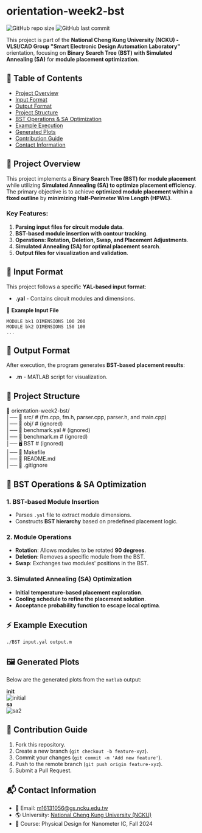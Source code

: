 # orientation-week2-bst

![GitHub repo size](https://img.shields.io/github/repo-size/ysnanako/orientation-week2-bst)
![GitHub last commit](https://img.shields.io/github/last-commit/ysnanako/orientation-week2-bst)

This project is part of the **National Cheng Kung University (NCKU) - VLSI/CAD Group "Smart Electronic Design Automation Laboratory"** orientation, focusing on **Binary Search Tree (BST) with Simulated Annealing (SA)** for **module placement optimization**.

## 📖 Table of Contents

- [Project Overview](#project-overview)
- [Input Format](#input-format)
- [Output Format](#output-format)
- [Project Structure](#project-structure)
- [BST Operations & SA Optimization](#bst-operations--sa-optimization)
- [Example Execution](#example-execution)
- [Generated Plots](#generated-plots)
- [Contribution Guide](#contribution-guide)
- [Contact Information](#contact-information)

## 📝 Project Overview

This project implements a **Binary Search Tree (BST) for module placement** while utilizing **Simulated Annealing (SA) to optimize placement efficiency**. The primary objective is to achieve **optimized module placement within a fixed outline** by **minimizing Half-Perimeter Wire Length (HPWL)**.

### **Key Features:**
1. **Parsing input files for circuit module data**.
2. **BST-based module insertion with contour tracking**.
3. **Operations: Rotation, Deletion, Swap, and Placement Adjustments**.
4. **Simulated Annealing (SA) for optimal placement search**.
5. **Output files for visualization and validation**.

## 📄 Input Format

This project follows a specific **YAL-based input format**:
- **.yal** - Contains circuit modules and dimensions.

📄 **Example Input File**
```
MODULE bk1 DIMENSIONS 100 200
MODULE bk2 DIMENSIONS 150 100
...
```

## 📄 Output Format

After execution, the program generates **BST-based placement results**:
- **.m** - MATLAB script for visualization.

## 🧰 Project Structure

📂 orientation-week2-bst/  
│── 📂 src/ # (fm.cpp, fm.h, parser.cpp, parser.h, and main.cpp)  
│── 📂 obj/ # (ignored)  
│── 📄 benchmark.yal # (ignored)  
│── 📄 benchmark.m # (ignored)  
│── 🖥️ BST # (ignored)  
│── 🔧 Makefile  
│── 📜 README.md  
│── 📜 .gitignore  

## 🔹 **BST Operations & SA Optimization**

### **1. BST-based Module Insertion**
- Parses `.yal` file to extract module dimensions.
- Constructs **BST hierarchy** based on predefined placement logic.

### **2. Module Operations**
- **Rotation**: Allows modules to be rotated **90 degrees**.
- **Deletion**: Removes a specific module from the BST.
- **Swap**: Exchanges two modules' positions in the BST.

### **3. Simulated Annealing (SA) Optimization**
- **Initial temperature-based placement exploration**.
- **Cooling schedule to refine the placement solution**.
- **Acceptance probability function to escape local optima**.

## ⚡ **Example Execution**

```bash
./BST input.yal output.m
```

## 🖼️ Generated Plots
Below are the generated plots from the `matlab` output: 

**init**  
![initial](https://github.com/user-attachments/assets/9fc6dba6-4e92-478f-8bbc-7dd48dccb0c2)  
**sa**  
![sa2](https://github.com/user-attachments/assets/11e01aec-11b2-4d90-bc43-764f43d55d6a)  

## 🤝 Contribution Guide

1. Fork this repository.
2. Create a new branch (`git checkout -b feature-xyz`).
3. Commit your changes (`git commit -m 'Add new feature'`).
4. Push to the remote branch (`git push origin feature-xyz`).
5. Submit a Pull Request.

## 📬 Contact Information

- 📧 Email: [m16131056@gs.ncku.edu.tw](mailto:m16131056@gs.ncku.edu.tw)
- 🌎 University: [National Cheng Kung University (NCKU)](https://www.ncku.edu.tw)
- 📖 Course: Physical Design for Nanometer IC, Fall 2024
